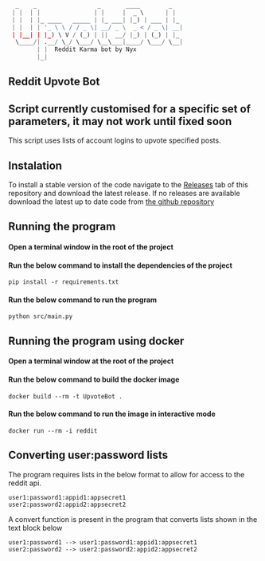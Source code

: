 ```py
  _    _                 _       ____        _    
 | |  | |               | |     |  _ \      | |   
 | |  | |_ ____   _____ | |_ ___| |_) | ___ | |_  
 | |  | | '_ \ \ / / _ \| __/ _ \  _ < / _ \| __| 
 | |__| | |_) \ V / (_) | ||  __/ |_) | (_) | |_  
  \____/| .__/ \_/ \___/ \__\___|____/ \___/ \__| 
        | |  Reddit Karma bot by Nyx 
        |_|   
```
##  Reddit Upvote Bot
## Script currently customised for a specific set of parameters, it may not work until fixed soon
This script uses lists of account logins to upvote specified posts.

## Instalation
To install a stable version of the code navigate to the [Releases](https://github.com/Nyxqxx/UpvoteBot/releases) tab of this repository and download the latest release.
If no releases are available download the latest up to date code from [the github repository](https://github.com/Nyxqxx/UpvoteBot/archive/refs/heads/main.zip)

## Running the program
#### Open a terminal window in the root of the project
#### Run the below command to install the dependencies of the project
```
pip install -r requirements.txt
```
#### Run the below command to run the program
```
python src/main.py
```

## Running the program using docker
#### Open a terminal window at the root of the project
#### Run the below command to build the docker image
```
docker build --rm -t UpvoteBot .
```
#### Run the below command to run the image in interactive mode
```
docker run --rm -i reddit
```

## Converting user:password lists
The program requires lists in the below format to allow for access to the reddit api.
```
user1:password1:appid1:appsecret1
user2:password2:appid2:appsecret2
```
A convert function is present in the program that converts lists shown in the text block below
```
user1:password1 --> user1:password1:appid1:appsecret1
user2:password2 --> user2:password2:appid2:appsecret2
```

##
